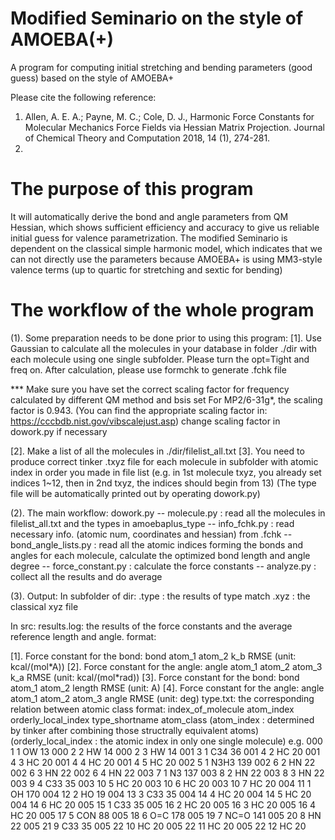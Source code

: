 # Modified Seminario on the style of AMOEBA(+)
A program for computing initial stretching and bending parameters (good guess) based on the style of AMOEBA+

Please cite the following reference:
1. Allen, A. E. A.; Payne, M. C.; Cole, D. J., Harmonic Force Constants for Molecular Mechanics Force Fields via Hessian Matrix Projection. Journal of Chemical Theory and Computation 2018, 14 (1), 274-281.
2.

# The purpose of this program
It will automatically derive the bond and angle parameters from QM Hessian, which shows sufficient efficiency and accuracy
to give us reliable initial guess for valence parametrization.
The modified Seminario is dependent on the classical simple harmonic model, which indicates that we can not directly use
the parameters because AMOEBA+ is using MM3-style valence terms (up to quartic for stretching and sextic for bending)

# The workflow of the whole program

(1). Some preparation needs to be done prior to using this program:
[1]. Use Gaussian to calculate all the molecules in your database in folder ./dir with each molecule using one single
subfolder. Please turn the opt=Tight and freq on. After calculation, please use formchk to generate .fchk file

*** Make sure you have set the correct scaling factor for frequency calculated by different QM method and bsis set
For MP2/6-31g*, the scaling factor is 0.943. (You can find the appropriate scaling factor in: https://cccbdb.nist.gov/vibscalejust.asp)
change scaling factor in dowork.py if necessary

[2]. Make a list of all the molecules in ./dir/filelist_all.txt
[3]. You need to produce correct tinker .txyz file for each molecule in subfolder with atomic index in order you made in file list
(e.g. in 1st molecule txyz, you already set indices 1~12, then in 2nd txyz, the indices should begin from 13)
(The type file will be automatically printed out by operating dowork.py)

(2). The main workflow:
dowork.py -- molecule.py : read all the molecules in filelist_all.txt and the types in amoebaplus_type 
          -- info_fchk.py : read necessary info. (atomic num, coordinates and hessian) from .fchk
          -- bond_angle_lists.py : read all the atomic indices forming the bonds and angles for each molecule, calculate the optimized bond length and angle degree
          -- force_constant.py : calculate the force constants
          -- analyze.py : collect all the results and do average

(3). Output:
In subfolder of dir:
.type : the results of type match
.xyz : the classical xyz file

In src:
results.log:
the results of the force constants and the average reference length and angle.
format:

[1]. Force constant for the bond:
bond   atom_1  atom_2  k_b  RMSE  (unit: kcal/(mol\*A))
[2]. Force constant for the angle:
angle   atom_1  atom_2  atom_3  k_a  RMSE  (unit: kcal/(mol\*rad))
[3]. Force constant for the bond:
bond   atom_1  atom_2  length  RMSE  (unit: A)
[4]. Force constant for the angle:
angle   atom_1  atom_2  atom_3  angle  RMSE  (unit: deg)
type.txt:
the corresponding relation between atomic class
format:
index_of_molecule   atom_index  orderly_local_index   type_shortname   atom_class
(atom_index : determined by tinker after combining those structrally equivalent atoms)
(orderly_local_index : the atomic index in only one single molecule)
e.g.
  000    1    1         OW   13
  000    2    2         HW   14
  000    2    3         HW   14
  001    3    1        C34   36
  001    4    2         HC   20
  001    4    3         HC   20
  001    4    4         HC   20
  001    4    5         HC   20
  002    5    1       N3H3  139
  002    6    2         HN   22
  002    6    3         HN   22
  002    6    4         HN   22
  003    7    1         N3  137
  003    8    2         HN   22
  003    8    3         HN   22
  003    9    4        C33   35
  003   10    5         HC   20
  003   10    6         HC   20
  003   10    7         HC   20
  004   11    1         OH  170
  004   12    2         HO   19
  004   13    3        C33   35
  004   14    4         HC   20
  004   14    5         HC   20
  004   14    6         HC   20
  005   15    1        C33   35
  005   16    2         HC   20
  005   16    3         HC   20
  005   16    4         HC   20
  005   17    5        CON   88
  005   18    6        O=C  178
  005   19    7       NC=O  141
  005   20    8         HN   22
  005   21    9        C33   35
  005   22   10         HC   20
  005   22   11         HC   20
  005   22   12         HC   20

